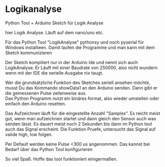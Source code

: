 # Logikanalyse
Python Tool  + Arduino Sketch für Logik Analyse


hier Logik Analyse. Läuft auf dem nano/uno etc.

Für das Python Tool "LogikAnalyse"  pythonxy  und noch pyserial für Windows installieen.
Damit laufen die Programme und man kann mit dem Sketch kommunizieren   

Der Sketch kompiliert nur in der Arduino Ide und nennt sich auch LogikAnalyse. Er Läuft mit einer Baudrate von 250000, also nicht wundern wenn mit der IDE die serielle Ausgabe nix taugt.  

Wer die grundsätzliche Funktion des Sketches seriell ansehen möchte, musst Du das Kommando showData1 an den Arduino senden. Dann gibt er die gemessenen Pulse zeilenweise aus.  
Das Python Programm nutzt ein binäres format, also wieder umstellen oder einfach den Arduino resetten.

Das Aufzeichnen läuft für die eingestellte Anzahl "Samples". Es reicht meist gut, wenn man aufzeichnen startet und dann gleich den Sensor auch was senden lässt.  Es dauert meist noch 2 Sekunden bis dann im Python tool auch das Signal erscheint. Die Funktion Pruefe, untersucht das Signal auf valide high, low folgen.  

Per Default werden keine Pulse <300 us angenommen. Das kannst bei Bedarf über das Python Tool konfigurieren   

So viel Spaß. Hoffe  das tool funktioniert einigermaßen.

